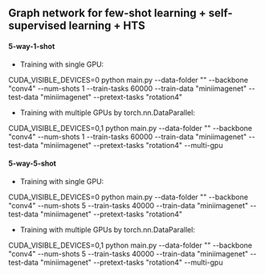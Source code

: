 ## Graph network for few-shot learning + self-supervised learning + HTS


#### 5-way-1-shot

- Training with single GPU:

CUDA_VISIBLE_DEVICES=0 python main.py --data-folder "" --backbone "conv4" --num-shots 1 --train-tasks 60000 --train-data "miniimagenet" --test-data "miniimagenet" --pretext-tasks "rotation4"

- Training with multiple GPUs by torch.nn.DataParallel:

CUDA_VISIBLE_DEVICES=0,1 python main.py --data-folder "" --backbone "conv4" --num-shots 1 --train-tasks 60000 --train-data "miniimagenet" --test-data "miniimagenet" --pretext-tasks "rotation4" --multi-gpu


#### 5-way-5-shot

- Training with single GPU:

CUDA_VISIBLE_DEVICES=0 python main.py --data-folder "" --backbone "conv4" --num-shots 5 --train-tasks 40000 --train-data "miniimagenet" --test-data "miniimagenet" --pretext-tasks "rotation4"

- Training with multiple GPUs by torch.nn.DataParallel:

CUDA_VISIBLE_DEVICES=0,1 python main.py --data-folder "" --backbone "conv4" --num-shots 5 --train-tasks 40000 --train-data "miniimagenet" --test-data "miniimagenet" --pretext-tasks "rotation4" --multi-gpu